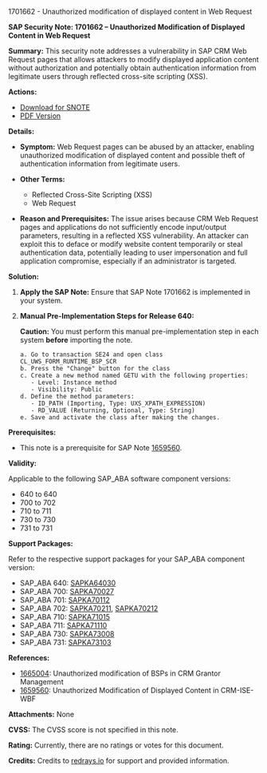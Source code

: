 1701662 - Unauthorized modification of displayed content in Web Request

**SAP Security Note: 1701662 – Unauthorized Modification of Displayed Content in Web Request**

**Summary:**
This security note addresses a vulnerability in SAP CRM Web Request pages that allows attackers to modify displayed application content without authorization and potentially obtain authentication information from legitimate users through reflected cross-site scripting (XSS).

**Actions:**
- [Download for SNOTE](https://notesdownloads.sap.com/note/0040000010111992017)
- [PDF Version](https://userapps.support.sap.com/sap/support/sfm/notes/print/0001701662?language=en-US&token=111FB88A734F866D4821737998885C0E)

**Details:**

- **Symptom:**
  Web Request pages can be abused by an attacker, enabling unauthorized modification of displayed content and possible theft of authentication information from legitimate users.

- **Other Terms:**
  - Reflected Cross-Site Scripting (XSS)
  - Web Request

- **Reason and Prerequisites:**
  The issue arises because CRM Web Request pages and applications do not sufficiently encode input/output parameters, resulting in a reflected XSS vulnerability. An attacker can exploit this to deface or modify website content temporarily or steal authentication data, potentially leading to user impersonation and full application compromise, especially if an administrator is targeted.

**Solution:**

1. **Apply the SAP Note:**
   Ensure that SAP Note 1701662 is implemented in your system.

2. **Manual Pre-Implementation Steps for Release 640:**
   
   **Caution:** 
   You must perform this manual pre-implementation step in each system **before** importing the note.

   ```plaintext
   a. Go to transaction SE24 and open class CL_UWS_FORM_RUNTIME_BSP_SCR
   b. Press the "Change" button for the class
   c. Create a new method named GETU with the following properties:
      - Level: Instance method
      - Visibility: Public
   d. Define the method parameters:
      - ID_PATH (Importing, Type: UXS_XPATH_EXPRESSION)
      - RD_VALUE (Returning, Optional, Type: String)
   e. Save and activate the class after making the changes.
   ```

**Prerequisites:**

- This note is a prerequisite for SAP Note [1659560](https://me.sap.com/notes/1659560).

**Validity:**

Applicable to the following SAP_ABA software component versions:
- 640 to 640
- 700 to 702
- 710 to 711
- 730 to 730
- 731 to 731

**Support Packages:**

Refer to the respective support packages for your SAP_ABA component version:

- SAP_ABA 640: [SAPKA64030](https://me.sap.com/supportpackage/SAPKA64030)
- SAP_ABA 700: [SAPKA70027](https://me.sap.com/supportpackage/SAPKA70027)
- SAP_ABA 701: [SAPKA70112](https://me.sap.com/supportpackage/SAPKA70112)
- SAP_ABA 702: [SAPKA70211](https://me.sap.com/supportpackage/SAPKA70211), [SAPKA70212](https://me.sap.com/supportpackage/SAPKA70212)
- SAP_ABA 710: [SAPKA71015](https://me.sap.com/supportpackage/SAPKA71015)
- SAP_ABA 711: [SAPKA71110](https://me.sap.com/supportpackage/SAPKA71110)
- SAP_ABA 730: [SAPKA73008](https://me.sap.com/supportpackage/SAPKA73008)
- SAP_ABA 731: [SAPKA73103](https://me.sap.com/supportpackage/SAPKA73103)

**References:**

- [1665004](https://me.sap.com/notes/1665004): Unauthorized modification of BSPs in CRM Grantor Management
- [1659560](https://me.sap.com/notes/1659560): Unauthorized Modification of Displayed Content in CRM-ISE-WBF

**Attachments:**
None

**CVSS:**
The CVSS score is not specified in this note.

**Rating:**
Currently, there are no ratings or votes for this document.

**Credits:**
Credits to [redrays.io](https://redrays.io) for support and provided information.